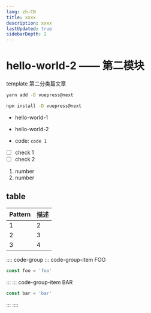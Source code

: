 ```yaml
---
lang: zh-CN
title: xxxx
description: xxxx
lastUpdated: true
sidebarDepth: 2
---
```

# hello-world-2 —— 第二模块

template 第二分类篇文章

<CodeGroup>
  <CodeGroupItem title="YARN" active>

```bash
yarn add -D vuepress@next
```

  </CodeGroupItem>

  <CodeGroupItem title="NPM">

```bash
npm install -D vuepress@next
```

  </CodeGroupItem>
</CodeGroup>

-  hello-world-1
-  hello-world-2

- code: `code 1`

- [ ] check 1
- [ ] check 2

1. number
2. number

## table
 | Pattern   | 描述                                                              |
  | --------- | ----------------------------------------------------------------- |
  | 1   | 2                          |
  | 2 | 3                      |
  | 3   | 4 |

:::: code-group
::: code-group-item FOO
```js
const foo = 'foo'
```
:::
::: code-group-item BAR
```js
const bar = 'bar'
```
:::
::::

